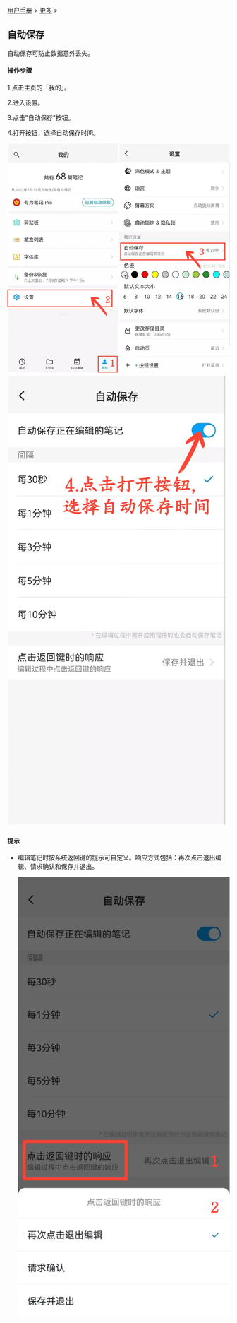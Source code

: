 [用户手册](/dragonnest/drawnote/manual/zh) > [更多](/dragonnest/drawnote/manual/zh/more) >

自动保存
---
自动保存可防止数据意外丢失。

#### 操作步骤

1.点击主页的「我的」。

2.进入设置。

3.点击"自动保存"按钮。

4.打开按钮，选择自动保存时间。

![](imgs/autosave1.png)
![](imgs/autosave2.png)

#### 提示
- 编辑笔记时按系统返回键的提示可自定义。响应方式包括：再次点击退出编辑、请求确认和保存并退出。


  ![](imgs/autosave3.png)